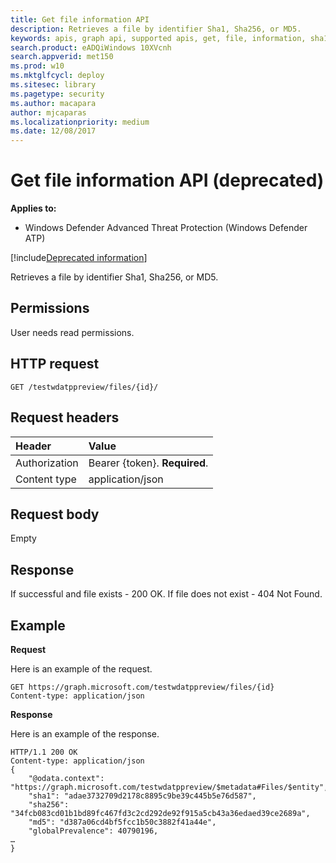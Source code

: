 ```yaml
---
title: Get file information API
description: Retrieves a file by identifier Sha1, Sha256, or MD5.
keywords: apis, graph api, supported apis, get, file, information, sha1, sha256, md5
search.product: eADQiWindows 10XVcnh
search.appverid: met150
ms.prod: w10
ms.mktglfcycl: deploy
ms.sitesec: library
ms.pagetype: security
ms.author: macapara
author: mjcaparas
ms.localizationpriority: medium
ms.date: 12/08/2017
---
```


# Get file information API (deprecated)

**Applies to:**

- Windows Defender Advanced Threat Protection (Windows Defender ATP)

[!include[Deprecated information](deprecate.md)]


Retrieves a file by identifier Sha1, Sha256, or MD5.

## Permissions
User needs read permissions.

## HTTP request
```
GET /testwdatppreview/files/{id}/
```

## Request headers

Header | Value 
:---|:---
Authorization | Bearer {token}. **Required**.
Content type | application/json


## Request body
Empty

## Response
If successful and file exists - 200 OK.
If file does not exist - 404 Not Found.


## Example

**Request**

Here is an example of the request.

```
GET https://graph.microsoft.com/testwdatppreview/files/{id}
Content-type: application/json
```

**Response**

Here is an example of the response.


```
HTTP/1.1 200 OK
Content-type: application/json
{
    "@odata.context": "https://graph.microsoft.com/testwdatppreview/$metadata#Files/$entity",
    "sha1": "adae3732709d2178c8895c9be39c445b5e76d587",
    "sha256": "34fcb083cd01b1bd89fc467fd3c2cd292de92f915a5cb43a36edaed39ce2689a",
    "md5": "d387a06cd4bf5fcc1b50c3882f41a44e",
    "globalPrevalence": 40790196,
…
}
```
